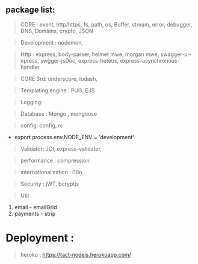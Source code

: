 ## package list:

> CORE : event, http/https, fs, path, os, Buffer, stream, error, debugger, DNS, Domains,  crypto, JSON

> Development : nodemon,

> Http : express, body-parser, helmet mwe, morgan mwe, swagger-ui-epress, swgger-jsDoc, express-heteos, express-asynchronous-handler

> CORE 3rd: underscore, lodash, 

> Templating engine : PUG, EJS

> Logging: 

> Database : Mongo , mongoose

> config: config, rc
- export process.env.NODE_ENV = 'development'

> Validator: JOI, express-validator, 

> performance : compression

> internationalization  : i18n

> Security : jWT, bcryptjs



> Util
1. email - emailGrid
2. payments - strip

# Deployment :

> heroku : https://tact-nodejs.herokuapp.com/
